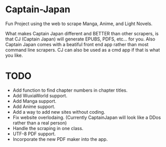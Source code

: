 # Captain-Japan

Fun Project using the web to scrape Manga, Anime, and Light Novels.

What makes Captain Japan different and BETTER than other scrapers, is that CJ (Captain Japan) will generate EPUBS, PDFS, etc... for you.
Also Captain Japan comes with a beatiful front end app rather than most command line scrapers. CJ can also be used as a cmd app if that is what you like.


# TODO
- Add function to find chapter numbers in chapter titles.
- Add WuxiaWorld support.
- Add Manga support.
- Add Anime support.
- Add a way to add new sites without coding.
- Fix website overlodaing. (Currently CaptainJapan will look like a DDos rather than a real person)
- Handle the scraping in one class.
- UTF-8 PDF support.
- Incorporate the new PDF maker into the app.